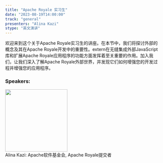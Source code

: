 ```yaml
---
title: "Apache Royale 实习生"
date: "2023-08-19T14:00:00" 
track: "general"
presenters: "Alina Kazi"
stype: "英文演讲"
---
```

欢迎来到这个关于Apache Royale实习生的讲座。在本节中，我们将探讨外部的概念及其在Apache Royale开发中的重要性。extern在无缝集成外部JavaScript库和扩展Apache Royale应用程序的功能方面发挥着至关重要的作用。加入我们，让我们深入了解Apache Royale外部世界，并发现它们如何增强您的开发过程并增强您的应用程序。
 ### Speakers: 
 <img src="https://img.bagevent.com/resource/20230613/2123418290.JPG" width="200" /><br>Alina Kazi: Apache软件基金会, Apache Royale提交者
<br><br>